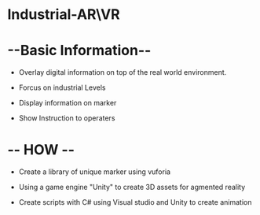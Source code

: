 # Industrial-AR\VR

# --Basic Information--
+ Overlay digital information on top of the real world environment. 

+ Forcus on industrial Levels

+ Display information on marker

+ Show Instruction to operaters


# -- HOW --
+ Create a library of unique marker using vuforia

+ Using a game engine "Unity" to create 3D assets for agmented reality

+ Create scripts with C# using Visual studio and Unity to create animation
